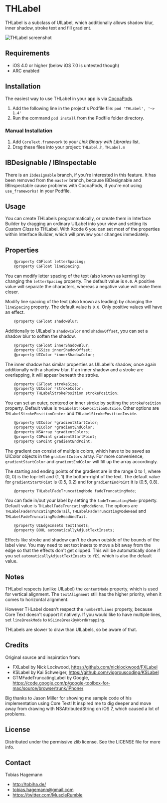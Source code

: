 # THLabel

THLabel is a subclass of UILabel, which additionally allows shadow blur, inner shadow, stroke text and fill gradient.

![THLabel screenshot](https://raw.githubusercontent.com/MuscleRumble/THLabel/master/screenshot.png "THLabel screenshot")

## Requirements

* iOS 4.0 or higher (below iOS 7.0 is untested though)
* ARC enabled

## Installation

The easiest way to use THLabel in your app is via [CocoaPods](http://cocoapods.org/ "CocoaPods").

1. Add the following line in the project's Podfile file: `pod 'THLabel', '~> 1.4'`
2. Run the command `pod install` from the Podfile folder directory.

### Manual Installation

1. Add `CoreText.framework` to your *Link Binary with Libraries* list.
2. Drag these files into your project: `THLabel.h`, `THLabel.m`

## IBDesignable / IBInspectable

There is an `ibdesignable` branch, if you're interested in this feature. It has been removed from the `master` branch, because IBDesignable and IBInspectable cause problems with CocoaPods, if you're not using `use_frameworks!` in your Podfile.

## Usage

You can create THLabels programmatically, or create them in Interface Builder by dragging an ordinary UILabel into your view and setting its *Custom Class* to THLabel. With Xcode 6 you can set most of the properties within Interface Builder, which will preview your changes immediately.

## Properties

``` objective-c
	@property CGFloat letterSpacing;
	@property CGFloat lineSpacing;
```

You can modify letter spacing of the text (also known as kerning) by changing the `letterSpacing` property. The default value is `0.0`. A positive value will separate the characters, whereas a negative value will make them closer.

Modify line spacing of the text (also known as leading) by changing the `lineSpacing` property. The default value is `0.0`. Only positive values will have an effect.

``` objective-c
	@property CGFloat shadowBlur;
```

Additionally to UILabel's `shadowColor` and `shadowOffset`, you can set a shadow blur to soften the shadow.

``` objective-c
	@property CGFloat innerShadowBlur;
	@property CGSize innerShadowOffset;
	@property UIColor *innerShadowColor;
```

The inner shadow has similar properties as UILabel's shadow, once again additionally with a shadow blur. If an inner shadow and a stroke are overlapping, it will appear beneath the stroke.

``` objective-c
	@property CGFloat strokeSize;
	@property UIColor *strokeColor;
	@property THLabelStrokePosition strokePosition;
```

You can set an outer, centered or inner stroke by setting the `strokePosition` property. Default value is `THLabelStrokePositionOutside`. Other options are `THLabelStrokePositionCenter` and `THLabelStrokePositionInside`.

``` objective-c
	@property UIColor *gradientStartColor;
	@property UIColor *gradientEndColor;
	@property NSArray *gradientColors;
	@property CGPoint gradientStartPoint;
	@property CGPoint gradientEndPoint;
```

The gradient can consist of multiple colors, which have to be saved as UIColor objects in the `gradientColors` array. For more convenience, `gradientStartColor` and `gradientEndColor` will fill up the array accordingly.

The starting and ending points of the gradient are in the range 0 to 1, where (0, 0) is the top-left and (1, 1) the bottom-right of the text. The default value for `gradientStartPoint` is (0.5, 0.2) and for `gradientEndPoint` it is (0.5, 0.8).

``` objective-c
	@property THLabelFadeTruncatingMode fadeTruncatingMode;
```

You can fade in/out your label by setting the `fadeTruncatingMode` property. Default value is `THLabelFadeTruncatingModeNone`. The options are `THLabelFadeTruncatingModeTail`, `THLabelFadeTruncatingModeHead` and `THLabelFadeTruncatingModeHeadAndTail`.

``` objective-c
	@property UIEdgeInsets textInsets;
	@property BOOL automaticallyAdjustTextInsets;
```

Effects like stroke and shadow can't be drawn outside of the bounds of the label view. You may need to set text insets to move a bit away from the edge so that the effects don't get clipped. This will be automatically done if you set `automaticallyAdjustTextInsets` to `YES`, which is also the default value.

## Notes

THLabel respects (unlike UILabel) the `contentMode` property, which is used for vertical alignment. The `textAlignment` still has the higher priority, when it comes to horizontal alignment.

However THLabel doesn't respect the `numberOfLines` property, because Core Text doesn't support it natively. If you would like to have multiple lines, set `lineBreakMode` to `NSLineBreakByWordWrapping`.

THLabels are slower to draw than UILabels, so be aware of that.

## Credits

Original source and inspiration from:

- FXLabel by Nick Lockwood, https://github.com/nicklockwood/FXLabel
- KSLabel by Kai Schweiger, https://github.com/vigorouscoding/KSLabel
- GTMFadeTruncatingLabel by Google, https://code.google.com/p/google-toolbox-for-mac/source/browse/trunk/iPhone/

Big thanks to Jason Miller for showing me sample code of his implementation using Core Text! It inspired me to dig deeper and move away from drawing with NSAttributedString on iOS 7, which caused a lot of problems.

## License

Distributed under the permissive zlib license. See the LICENSE file for more info.

## Contact

Tobias Hagemann

- http://tobiha.de/
- tobias.hagemann@gmail.com
- https://twitter.com/MuscleRumble